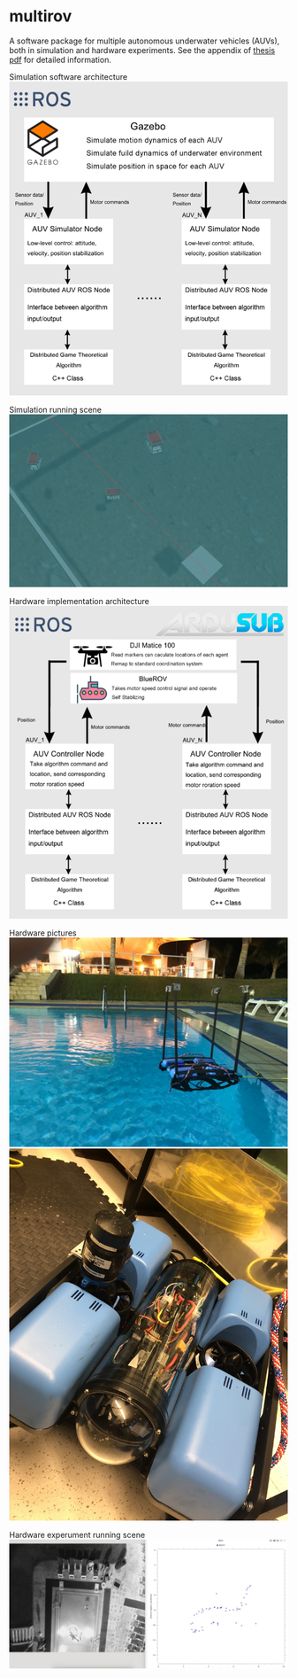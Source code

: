 # multirov
A software package for multiple autonomous underwater vehicles (AUVs), both in simulation and hardware experiments. See the appendix of [thesis pdf](https://repository.kaust.edu.sa/handle/10754/627955) for detailed information. 

Simulation software architecture
![simu_archi](simulation_archi.png)

Simulation running scene
![simu_scene](simulation_scene.png)

Hardware implementation architecture
![hard_archi](hardware_archi.png)

Hardware pictures
![auv_01](auv_01.JPG)
![auv_02](auv_02.jpg)

Hardware experument running scene
![hard_scene](hardware_scene.png)
